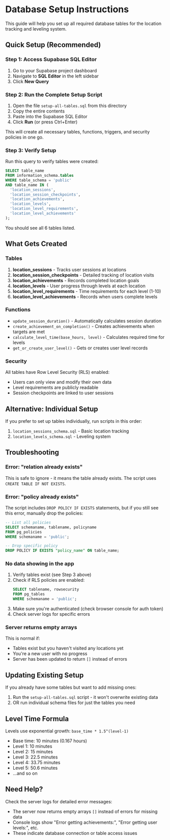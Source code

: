 # Database Setup Instructions

This guide will help you set up all required database tables for the location tracking and leveling system.

## Quick Setup (Recommended)

### Step 1: Access Supabase SQL Editor

1. Go to your Supabase project dashboard
2. Navigate to **SQL Editor** in the left sidebar
3. Click **New Query**

### Step 2: Run the Complete Setup Script

1. Open the file `setup-all-tables.sql` from this directory
2. Copy the entire contents
3. Paste into the Supabase SQL Editor
4. Click **Run** (or press Ctrl+Enter)

This will create all necessary tables, functions, triggers, and security policies in one go.

### Step 3: Verify Setup

Run this query to verify tables were created:

```sql
SELECT table_name 
FROM information_schema.tables 
WHERE table_schema = 'public' 
AND table_name IN (
  'location_sessions',
  'location_session_checkpoints',
  'location_achievements',
  'location_levels',
  'location_level_requirements',
  'location_level_achievements'
);
```

You should see all 6 tables listed.

## What Gets Created

### Tables

1. **location_sessions** - Tracks user sessions at locations
2. **location_session_checkpoints** - Detailed tracking of location visits
3. **location_achievements** - Records completed location goals
4. **location_levels** - User progress through levels at each location
5. **location_level_requirements** - Time requirements for each level (1-10)
6. **location_level_achievements** - Records when users complete levels

### Functions

- `update_session_duration()` - Automatically calculates session duration
- `create_achievement_on_completion()` - Creates achievements when targets are met
- `calculate_level_time(base_hours, level)` - Calculates required time for levels
- `get_or_create_user_level()` - Gets or creates user level records

### Security

All tables have Row Level Security (RLS) enabled:
- Users can only view and modify their own data
- Level requirements are publicly readable
- Session checkpoints are linked to user sessions

## Alternative: Individual Setup

If you prefer to set up tables individually, run scripts in this order:

1. `location_sessions_schema.sql` - Basic location tracking
2. `location_levels_schema.sql` - Leveling system

## Troubleshooting

### Error: "relation already exists"

This is safe to ignore - it means the table already exists. The script uses `CREATE TABLE IF NOT EXISTS`.

### Error: "policy already exists"

The script includes `DROP POLICY IF EXISTS` statements, but if you still see this error, manually drop the policies:

```sql
-- List all policies
SELECT schemaname, tablename, policyname 
FROM pg_policies 
WHERE schemaname = 'public';

-- Drop specific policy
DROP POLICY IF EXISTS "policy_name" ON table_name;
```

### No data showing in the app

1. Verify tables exist (see Step 3 above)
2. Check if RLS policies are enabled:
   ```sql
   SELECT tablename, rowsecurity 
   FROM pg_tables 
   WHERE schemaname = 'public';
   ```
3. Make sure you're authenticated (check browser console for auth token)
4. Check server logs for specific errors

### Server returns empty arrays

This is normal if:
- Tables exist but you haven't visited any locations yet
- You're a new user with no progress
- Server has been updated to return `[]` instead of errors

## Updating Existing Setup

If you already have some tables but want to add missing ones:

1. Run the `setup-all-tables.sql` script - it won't overwrite existing data
2. OR run individual schema files for just the tables you need

## Level Time Formula

Levels use exponential growth: `base_time * 1.5^(level-1)`

- Base time: 10 minutes (0.167 hours)
- Level 1: 10 minutes
- Level 2: 15 minutes
- Level 3: 22.5 minutes
- Level 4: 33.75 minutes
- Level 5: 50.6 minutes
- ...and so on

## Need Help?

Check the server logs for detailed error messages:
- The server now returns empty arrays `[]` instead of errors for missing data
- Console logs show "Error getting achievements:", "Error getting user levels:", etc.
- These indicate database connection or table access issues

